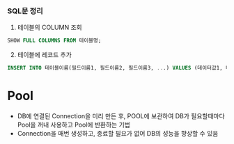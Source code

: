 ### SQL문 정리

1. 테이블의 COLUMN 조회

```sql
SHOW FULL COLUMNS FROM 테이블명;
```

2. 테이블에 레코드 추가

```sql
INSERT INTO 테이블이름(필드이름1, 필드이름2, 필드이름3, ...) VALUES (데이터값1, 데이터값2, 데이터값3, ...)
```

# Pool

- DB에 연결된 Connection을 미리 만든 후, POOL에 보관하여 DB가 필요할때마다 Pool을 꺼내 사용하고 Pool에 반환하는 기법
- Connection을 매번 생성하고, 종료할 필요가 없어 DB의 성능을 향상할 수 있음
